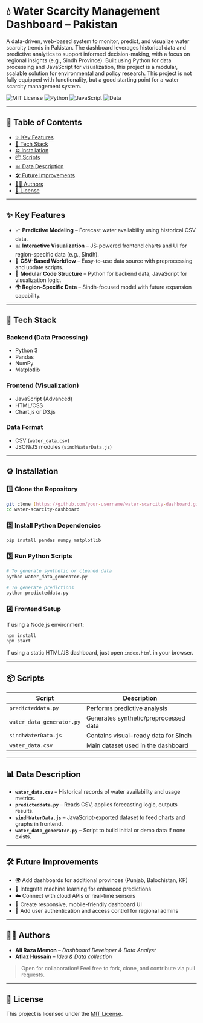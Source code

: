 # 💧 Water Scarcity Management Dashboard – Pakistan

A data-driven, web-based system to monitor, predict, and visualize water scarcity trends in Pakistan. The dashboard leverages historical data and predictive analytics to support informed decision-making, with a focus on regional insights (e.g., Sindh Province). Built using Python for data processing and JavaScript for visualization, this project is a modular, scalable solution for environmental and policy research. This project is not fully equipped with functionality, but a good starting point for a water scarcity management system.

![MIT License](https://img.shields.io/badge/license-MIT-green)
![Python](https://img.shields.io/badge/backend-Python-blue)
![JavaScript](https://img.shields.io/badge/frontend-JavaScript-yellow)
![Data](https://img.shields.io/badge/data-CSV%20%26%20Pandas-lightgrey)

---

## 📌 Table of Contents

- [✨ Key Features](#-key-features)
- [🚀 Tech Stack](#-tech-stack)
- [⚙️ Installation](#️-installation)
- [📦 Scripts](#-scripts)
- [📊 Data Description](#-data-description)
- [🛠️ Future Improvements](#️-future-improvements)
- [👨‍💻 Authors](#-authors)
- [📝 License](#-license)

---

## ✨ Key Features

- 📈 **Predictive Modeling** – Forecast water availability using historical CSV data.
- 📊 **Interactive Visualization** – JS-powered frontend charts and UI for region-specific data (e.g., Sindh).
- 📁 **CSV-Based Workflow** – Easy-to-use data source with preprocessing and update scripts.
- 🧠 **Modular Code Structure** – Python for backend data, JavaScript for visualization logic.
- 🌍 **Region-Specific Data** – Sindh-focused model with future expansion capability.

---

## 🚀 Tech Stack

### Backend (Data Processing)
- Python 3
- Pandas
- NumPy
- Matplotlib

### Frontend (Visualization)
- JavaScript (Advanced)
- HTML/CSS
- Chart.js or D3.js 

### Data Format
- CSV (`water_data.csv`)
- JSON/JS modules (`sindhWaterData.js`) 

---

## ⚙️ Installation

### 1️⃣ Clone the Repository

```bash
git clone [https://github.com/your-username/water-scarcity-dashboard.git](https://github.com/Alee-Razaa/water_shortage.git)
cd water-scarcity-dashboard
````

### 2️⃣ Install Python Dependencies

```bash
pip install pandas numpy matplotlib
```

### 3️⃣ Run Python Scripts

```bash
# To generate synthetic or cleaned data
python water_data_generator.py

# To generate predictions
python predicteddata.py
```

### 4️⃣ Frontend Setup

If using a Node.js environment:

```bash
npm install
npm start
```

If using a static HTML/JS dashboard, just open `index.html` in your browser.

---

## 📦 Scripts

| Script                    | Description                           |
| ------------------------- | ------------------------------------- |
| `predicteddata.py`        | Performs predictive analysis          |
| `water_data_generator.py` | Generates synthetic/preprocessed data |
| `sindhWaterData.js`       | Contains visual-ready data for Sindh  |
| `water_data.csv`          | Main dataset used in the dashboard    |

---

## 📊 Data Description

* **`water_data.csv`** – Historical records of water availability and usage metrics.
* **`predicteddata.py`** – Reads CSV, applies forecasting logic, outputs results.
* **`sindhWaterData.js`** – JavaScript-exported dataset to feed charts and graphs in frontend.
* **`water_data_generator.py`** – Script to build initial or demo data if none exists.

---

## 🛠️ Future Improvements

* 🌍 Add dashboards for additional provinces (Punjab, Balochistan, KP)
* 🤖 Integrate machine learning for enhanced predictions
* ☁️ Connect with cloud APIs or real-time sensors
* 📱 Create responsive, mobile-friendly dashboard UI
* 🔐 Add user authentication and access control for regional admins

---

## 👨‍💻 Authors

* **Ali Raza Memon** – *Dashboard Developer & Data Analyst*
* **Afiaz Hussain** – *Idea & Data collection*

> Open for collaboration! Feel free to fork, clone, and contribute via pull requests.

---

## 📝 License

This project is licensed under the [MIT License](LICENSE).

```
